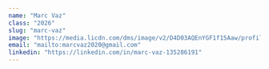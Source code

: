 ```yaml
---
name: "Marc Vaz"
class: "2026"
slug: "marc-vaz"
image: "https://media.licdn.com/dms/image/v2/D4D03AQEnYGF1f15Aaw/profile-displayphoto-shrink_800_800/B4DZZjwnVCHIAg-/0/1745430412519?e=1759363200&v=beta&t=N5VHXPjXRGmtfpOJVGX5QaAxWK_fxb3DYKw8a8LwlQc"
email: "mailto:marcvaz2020@gmail.com"
linkedin: "https://linkedin.com/in/marc-vaz-135286191"
---
```

